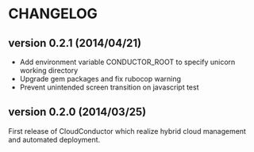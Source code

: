 CHANGELOG
=========

## version 0.2.1 (2014/04/21)

  - Add environment variable CONDUCTOR_ROOT to specify unicorn working directory
  - Upgrade gem packages and fix rubocop warning
  - Prevent unintended screen transition on javascript test

## version 0.2.0 (2014/03/25)

First release of CloudConductor which realize hybrid cloud management and automated deployment.
